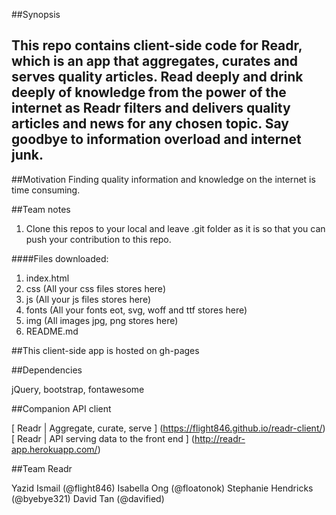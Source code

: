 ##Synopsis

This repo contains client-side code for Readr, which is an app that aggregates, curates and serves quality articles. Read deeply and drink deeply of knowledge from the power of the internet as Readr filters and delivers quality articles and news for any chosen topic. Say goodbye to information overload and internet junk.
----

##Motivation
Finding quality information and knowledge on the internet is time consuming.

##Team notes

1. Clone this repos to your local and leave .git folder as it is so that you can push your contribution to this repo.

####Files downloaded:
1. index.html
2. css (All your css files stores here)
3. js (All your js files stores here)
4. fonts (All your fonts eot, svg, woff and ttf stores here)
5. img (All images jpg, png stores here)
6. README.md

##This client-side app is hosted on gh-pages

##Dependencies

jQuery, bootstrap, fontawesome

##Companion API client

[ Readr | Aggregate, curate, serve ] (https://flight846.github.io/readr-client/)
[ Readr | API serving data to the front end ] (http://readr-app.herokuapp.com/)


##Team Readr

Yazid Ismail (@flight846)
Isabella Ong (@floatonok)
Stephanie Hendricks (@byebye321)
David Tan (@davified)
